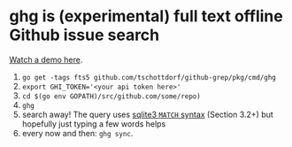 # ghg is (experimental) full text offline Github issue search

[Watch a demo here](https://youtu.be/2kNsmIYeOrw).

1. `go get -tags fts5 github.com/tschottdorf/github-grep/pkg/cmd/ghg` 
2. `export GHI_TOKEN='<your api token here>'`
3. `cd $(go env GOPATH)/src/github.com/some/repo)`
4. `ghg`
5. search away! The query uses [sqlite3 `MATCH` syntax](https://www.sqlite.org/fts5.html) (Section 3.2+) but hopefully just typing a few words helps
6. every now and then: `ghg sync`.
